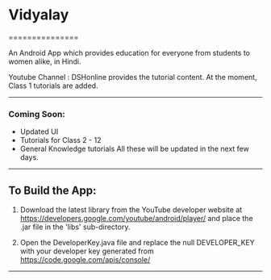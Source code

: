 # Vidyalay

===============

An Android App which provides education for everyone from students to women alike, in Hindi.

Youtube Channel : DSHonline provides the tutorial content.
At the moment, Class 1 tutorials are added. 

<hr>

### Coming Soon: 
* Updated UI 
* Tutorials for Class 2 - 12
* General Knowledge tutorials
All these will be updated in the next few days.

<hr>

## To Build the App:

1) Download the latest library from the YouTube developer 
website at https://developers.google.com/youtube/android/player/ and place
the .jar file in the 'libs' sub-directory.

2) Open the DeveloperKey.java file and replace the null DEVELOPER_KEY
with your developer key generated from https://code.google.com/apis/console/


<hr>